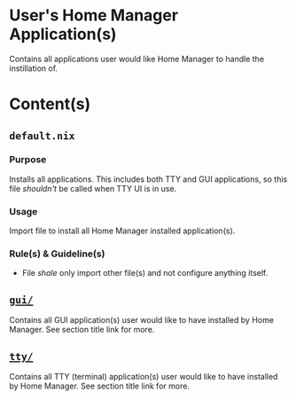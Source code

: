 # User's Home Manager Application(s)

Contains all applications user would like Home Manager to handle the instillation of.

# Content(s)

## `default.nix`

### Purpose

Installs all applications. This includes both TTY and GUI applications, so this file *shouldn't* be called when TTY UI is in use.

### Usage

Import file to install all Home Manager installed application(s).

### Rule(s) & Guideline(s)

- File *shale* only import other file(s) and not configure anything itself.

## [`gui/`](./gui/README.md)

Contains all GUI application(s) user would like to have installed by Home Manager. See section title link for more.

## [`tty/`](./tty/README.md)

Contains all TTY (terminal) application(s) user would like to have installed by Home Manager. See section title link for more.

